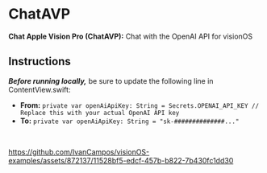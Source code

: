 # ChatAVP
**Chat Apple Vision Pro (ChatAVP):** Chat with the OpenAI API for visionOS  

## Instructions
***Before running locally,*** be sure to update the following line in ContentView.swift:
* **From:**
`private var openAiApiKey: String = Secrets.OPENAI_API_KEY // Replace this with your actual OpenAI API key`
* **To:**
`private var openAiApiKey: String = "sk-##############..."`
<br/>

https://github.com/IvanCampos/visionOS-examples/assets/872137/11528bf5-edcf-457b-b822-7b430fc1dd30
